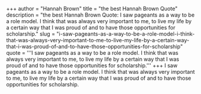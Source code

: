 +++
author = "Hannah Brown"
title = "the best Hannah Brown Quote"
description = "the best Hannah Brown Quote: I saw pageants as a way to be a role model. I think that was always very important to me, to live my life by a certain way that I was proud of and to have those opportunities for scholarship."
slug = "i-saw-pageants-as-a-way-to-be-a-role-model-i-think-that-was-always-very-important-to-me-to-live-my-life-by-a-certain-way-that-i-was-proud-of-and-to-have-those-opportunities-for-scholarship"
quote = '''I saw pageants as a way to be a role model. I think that was always very important to me, to live my life by a certain way that I was proud of and to have those opportunities for scholarship.'''
+++
I saw pageants as a way to be a role model. I think that was always very important to me, to live my life by a certain way that I was proud of and to have those opportunities for scholarship.
